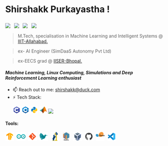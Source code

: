 # Shirshakk Purkayastha !

<h3><p><a href = 'https://www.linkedin.com/in/shirshakk-purkayastha'> <img width = '20px' align= 'center' src="https://raw.githubusercontent.com/rahulbanerjee26/githubAboutMeGenerator/main/icons/linked-in-alt.svg"/></a> &nbsp
<a href = 'https://www.twitter.com/PShirshakk'> <img width = '20px' align= 'center' src="https://raw.githubusercontent.com/rahulbanerjee26/githubAboutMeGenerator/main/icons/twitter.svg"/></a> &nbsp
<a href = 'https://www.github.com/Shirshakk-P'> <img width = '20px' align= 'center' src="https://raw.githubusercontent.com/rahulbanerjee26/githubAboutMeGenerator/main/icons/github.svg"/></a> &nbsp
<a href = 'https://www.instagram.com/seashark.p/'> <img width = '20px' align= 'center' src="https://upload.wikimedia.org/wikipedia/commons/thumb/9/96/Instagram.svg/1200px-Instagram.svg.png"/></a></p></h3>

  > M.Tech, specialisation in Machine Learning and Intelligent Systems @ <a href = 'https://iiita.ac.in'>IIIT-Allahabad. </a>

  
  > ex- AI Engineer (SimDaaS Autonomy Pvt Ltd)
  
  > ex-EECS grad @ <a href = 'https://iiserb.ac.in'>IISER-Bhopal. </a>
  
#### *Machine Learning, Linux Computing, Simulations and Deep Reinforcement Learning enthusiast*



- 📫 Reach out to me: shirshakk@duck.com
- ⚡ Tech Stack: <p><img width ='24px' src ='https://github.com/Shirshakk-P/Shirshakk-P/blob/main/c.png'>  <img width ='24px' src ='https://github.com/Shirshakk-P/Shirshakk-P/blob/main/c++.png'>  <img width ='24px' src ='https://github.com/Shirshakk-P/Shirshakk-P/blob/main/python.png'>  <img width ='24px' src ='https://github.com/Shirshakk-P/Shirshakk-P/blob/main/matlab.png'> <img width='24px' src='https://github.com/Shirshakk-P/Shirshakk-P/blob/main/javascript.png'>


#### Tools: 
  <p><img width ='28px' src ='https://github.com/Shirshakk-P/Shirshakk-P/blob/main/tf.png'> &nbsp<img width ='28px' src ='https://github.com/Shirshakk-P/Shirshakk-P/blob/main/arduino.png'> &nbsp<img width ='28px' src ='https://github.com/Shirshakk-P/Shirshakk-P/blob/main/git.png'> &nbsp<img width ='28px' src ='https://github.com/Shirshakk-P/Shirshakk-P/blob/main/latex.png'> &nbsp<img width ='28px' src ='https://github.com/Shirshakk-P/Shirshakk-P/blob/main/pandas.png'> &nbsp<img width ='28px' src ='https://github.com/Shirshakk-P/Shirshakk-P/blob/main/numpy.png'>  &nbsp<img width ='28px' src ='https://github.com/Shirshakk-P/Shirshakk-P/blob/main/vb.png'>  &nbsp<img width ='28px' src ='https://github.com/Shirshakk-P/Shirshakk-P/blob/main/github.png'>  &nbsp<img width ='28px' src ='https://github.com/Shirshakk-P/Shirshakk-P/blob/main/scikit.png'>  &nbsp<img width ='28px' src ='https://github.com/Shirshakk-P/Shirshakk-P/blob/main/vs-code.png'></a></p></h3>


